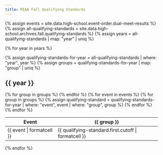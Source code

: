 ```yaml
---
title: MIAA Fall Qualifying Standards
---
```


{% assign events = site.data.high-school.event-order.dual-meet-results %}
{% assign all-qualifying-standards = site.data.high-school.archives.fall.qualifying-standards %}
{% assign years = all-qualifying-standards | map: "year" | uniq %}

{% for year in years %}

{% assign qualifying-standards-for-year = all-qualifying-standards | where: "year", year %}
{% assign groups = qualifying-standards-for-year | map: "group" | uniq %}

## {{ year }}

<table>
  <thead>
    <tr>
      <th>Event</th>
      {% for group in groups %}
        <th>{{ group }}</th>
      {% endfor %}
    </tr>
  </thead>
  <tbody>
    {% for event in events %}
      <tr>
        <td>{{ event | formatcell }}</td>
        {% for group in groups %}
          {% assign qualifying-standard = qualifying-standards-for-year | where: "event", event | where: "group", group %}
          <td>{{ qualifying-standard.first.cutoff | formatcell }}</td>
        {% endfor %}
      </tr>
    {% endfor %}
  </tbody>
</table>

{% endfor %}
